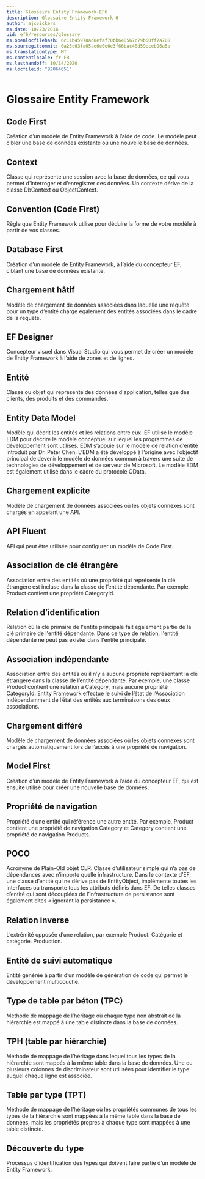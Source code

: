 ```yaml
---
title: Glossaire Entity Framework-EF6
description: Glossaire Entity Framework 6
author: ajcvickers
ms.date: 10/23/2016
uid: ef6/resources/glossary
ms.openlocfilehash: 6c11b45978ad8efaf70bb640567c79b60ff7a708
ms.sourcegitcommit: 0a25c03fa65ae6e0e0e3f66bac48d59eceb96a5a
ms.translationtype: MT
ms.contentlocale: fr-FR
ms.lasthandoff: 10/14/2020
ms.locfileid: "92064651"
---
```

# <a name="entity-framework-glossary"></a>Glossaire Entity Framework
## <a name="code-first"></a>Code First
Création d’un modèle de Entity Framework à l’aide de code. Le modèle peut cibler une base de données existante ou une nouvelle base de données.

## <a name="context"></a>Context
Classe qui représente une session avec la base de données, ce qui vous permet d’interroger et d’enregistrer des données. Un contexte dérive de la classe DbContext ou ObjectContext.

## <a name="convention-code-first"></a>Convention (Code First)
Règle que Entity Framework utilise pour déduire la forme de votre modèle à partir de vos classes.

## <a name="database-first"></a>Database First
Création d’un modèle de Entity Framework, à l’aide du concepteur EF, ciblant une base de données existante.

## <a name="eager-loading"></a>Chargement hâtif
Modèle de chargement de données associées dans laquelle une requête pour un type d’entité charge également des entités associées dans le cadre de la requête.

## <a name="ef-designer"></a>EF Designer
Concepteur visuel dans Visual Studio qui vous permet de créer un modèle de Entity Framework à l’aide de zones et de lignes.

## <a name="entity"></a>Entité
Classe ou objet qui représente des données d'application, telles que des clients, des produits et des commandes.

## <a name="entity-data-model"></a>Entity Data Model
Modèle qui décrit les entités et les relations entre eux. EF utilise le modèle EDM pour décrire le modèle conceptuel sur lequel les programmes de développement sont utilisés. EDM s’appuie sur le modèle de relation d’entité introduit par Dr. Peter Chen. L’EDM a été développé à l’origine avec l’objectif principal de devenir le modèle de données commun à travers une suite de technologies de développement et de serveur de Microsoft. Le modèle EDM est également utilisé dans le cadre du protocole OData.

## <a name="explicit-loading"></a>Chargement explicite
Modèle de chargement de données associées où les objets connexes sont chargés en appelant une API.

## <a name="fluent-api"></a>API Fluent
API qui peut être utilisée pour configurer un modèle de Code First.

## <a name="foreign-key-association"></a>Association de clé étrangère
Association entre des entités où une propriété qui représente la clé étrangère est incluse dans la classe de l’entité dépendante. Par exemple, Product contient une propriété CategoryId.

## <a name="identifying-relationship"></a>Relation d’identification
Relation où la clé primaire de l'entité principale fait également partie de la clé primaire de l'entité dépendante. Dans ce type de relation, l'entité dépendante ne peut pas exister dans l'entité principale.

## <a name="independent-association"></a>Association indépendante
Association entre des entités où il n’y a aucune propriété représentant la clé étrangère dans la classe de l’entité dépendante. Par exemple, une classe Product contient une relation à Category, mais aucune propriété CategoryId. Entity Framework effectue le suivi de l’état de l’Association indépendamment de l’état des entités aux terminaisons des deux associations.

## <a name="lazy-loading"></a>Chargement différé
Modèle de chargement de données associées où les objets connexes sont chargés automatiquement lors de l’accès à une propriété de navigation.

## <a name="model-first"></a>Model First
Création d’un modèle de Entity Framework à l’aide du concepteur EF, qui est ensuite utilisé pour créer une nouvelle base de données.

## <a name="navigation-property"></a>Propriété de navigation
Propriété d’une entité qui référence une autre entité. Par exemple, Product contient une propriété de navigation Category et Category contient une propriété de navigation Products.

## <a name="poco"></a>POCO
Acronyme de Plain-Old objet CLR. Classe d’utilisateur simple qui n’a pas de dépendances avec n’importe quelle infrastructure. Dans le contexte d’EF, une classe d’entité qui ne dérive pas de EntityObject, implémente toutes les interfaces ou transporte tous les attributs définis dans EF. De telles classes d’entité qui sont découplées de l’infrastructure de persistance sont également dites « ignorant la persistance ».  

## <a name="relationship-inverse"></a>Relation inverse
L’extrémité opposée d’une relation, par exemple Product. Catégorie et catégorie. Production.

## <a name="self-tracking-entity"></a>Entité de suivi automatique
Entité générée à partir d’un modèle de génération de code qui permet le développement multicouche.

## <a name="table-per-concrete-type-tpc"></a>Type de table par béton (TPC)
Méthode de mappage de l’héritage où chaque type non abstrait de la hiérarchie est mappé à une table distincte dans la base de données.

## <a name="table-per-hierarchy-tph"></a>TPH (table par hiérarchie)
Méthode de mappage de l’héritage dans lequel tous les types de la hiérarchie sont mappés à la même table dans la base de données. Une ou plusieurs colonnes de discriminateur sont utilisées pour identifier le type auquel chaque ligne est associée.

## <a name="table-per-type-tpt"></a>Table par type (TPT)
Méthode de mappage de l’héritage où les propriétés communes de tous les types de la hiérarchie sont mappées à la même table dans la base de données, mais les propriétés propres à chaque type sont mappées à une table distincte.

## <a name="type-discovery"></a>Découverte du type
Processus d’identification des types qui doivent faire partie d’un modèle de Entity Framework.
